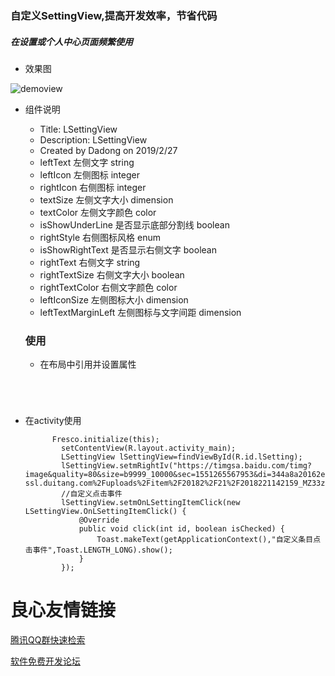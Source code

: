 ### 自定义SettingView,提高开发效率，节省代码

##### 在设置或个人中心页面频繁使用

* 效果图

![demoview](F:\demo\LSettingView\demoview.jpg)

* 组件说明

  * Title: LSettingView
  * Description: LSettingView
  * Created by Dadong on 2019/2/27
  * leftText   左侧文字   string
  * leftIcon    左侧图标   integer
  * rightIcon   右侧图标   integer
  * textSize    左侧文字大小 dimension
  * textColor   左侧文字颜色 color
  * isShowUnderLine 是否显示底部分割线  boolean
  * rightStyle  右侧图标风格 enum
  * isShowRightText 是否显示右侧文字   boolean
  * rightText   右侧文字   string
  * rightTextSize   右侧文字大小 boolean
  * rightTextColor  右侧文字颜色 color
  * leftIconSize    左侧图标大小 dimension
  * leftTextMarginLeft  左侧图标与文字间距  dimension

  ### 使用

  * 在布局中引用并设置属性

  ```
   
   
   
  ```

* 在activity使用

  ```
   		Fresco.initialize(this);
          setContentView(R.layout.activity_main);
          LSettingView lSettingView=findViewById(R.id.lSetting);
          lSettingView.setmRightIv("https://timgsa.baidu.com/timg?image&quality=80&size=b9999_10000&sec=1551265567953&di=344a8a20162e4d2a1a688b6d4abb36dc&imgtype=0&src=http%3A%2F%2Fb-ssl.duitang.com%2Fuploads%2Fitem%2F20182%2F21%2F2018221142159_MZ33z.jpeg");
          //自定义点击事件
          lSettingView.setmOnLSettingItemClick(new LSettingView.OnLSettingItemClick() {
              @Override
              public void click(int id, boolean isChecked) {
                  Toast.makeText(getApplicationContext(),"自定义条目点击事件",Toast.LENGTH_LONG).show();
              }
          });
  ```

 # 良心友情链接

[腾讯QQ群快速检索](http://u.720life.cn/s/8cf73f7c)

[软件免费开发论坛](http://u.720life.cn/s/bbb01dc0)